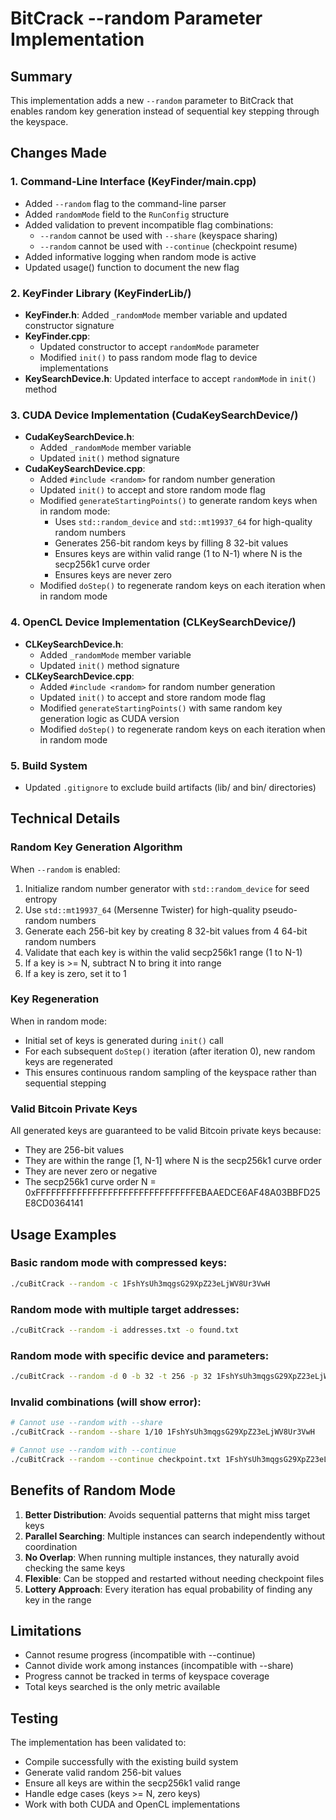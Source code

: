 # BitCrack --random Parameter Implementation

## Summary
This implementation adds a new `--random` parameter to BitCrack that enables random key generation instead of sequential key stepping through the keyspace.

## Changes Made

### 1. Command-Line Interface (KeyFinder/main.cpp)
- Added `--random` flag to the command-line parser
- Added `randomMode` field to the `RunConfig` structure
- Added validation to prevent incompatible flag combinations:
  - `--random` cannot be used with `--share` (keyspace sharing)
  - `--random` cannot be used with `--continue` (checkpoint resume)
- Added informative logging when random mode is active
- Updated usage() function to document the new flag

### 2. KeyFinder Library (KeyFinderLib/)
- **KeyFinder.h**: Added `_randomMode` member variable and updated constructor signature
- **KeyFinder.cpp**: 
  - Updated constructor to accept `randomMode` parameter
  - Modified `init()` to pass random mode flag to device implementations
- **KeySearchDevice.h**: Updated interface to accept `randomMode` in `init()` method

### 3. CUDA Device Implementation (CudaKeySearchDevice/)
- **CudaKeySearchDevice.h**: 
  - Added `_randomMode` member variable
  - Updated `init()` method signature
- **CudaKeySearchDevice.cpp**:
  - Added `#include <random>` for random number generation
  - Updated `init()` to accept and store random mode flag
  - Modified `generateStartingPoints()` to generate random keys when in random mode:
    - Uses `std::random_device` and `std::mt19937_64` for high-quality random numbers
    - Generates 256-bit random keys by filling 8 32-bit values
    - Ensures keys are within valid range (1 to N-1) where N is the secp256k1 curve order
    - Ensures keys are never zero
  - Modified `doStep()` to regenerate random keys on each iteration when in random mode

### 4. OpenCL Device Implementation (CLKeySearchDevice/)
- **CLKeySearchDevice.h**:
  - Added `_randomMode` member variable
  - Updated `init()` method signature
- **CLKeySearchDevice.cpp**:
  - Added `#include <random>` for random number generation
  - Updated `init()` to accept and store random mode flag
  - Modified `generateStartingPoints()` with same random key generation logic as CUDA version
  - Modified `doStep()` to regenerate random keys on each iteration when in random mode

### 5. Build System
- Updated `.gitignore` to exclude build artifacts (lib/ and bin/ directories)

## Technical Details

### Random Key Generation Algorithm
When `--random` is enabled:
1. Initialize random number generator with `std::random_device` for seed entropy
2. Use `std::mt19937_64` (Mersenne Twister) for high-quality pseudo-random numbers
3. Generate each 256-bit key by creating 8 32-bit values from 4 64-bit random numbers
4. Validate that each key is within the valid secp256k1 range (1 to N-1)
5. If a key is >= N, subtract N to bring it into range
6. If a key is zero, set it to 1

### Key Regeneration
When in random mode:
- Initial set of keys is generated during `init()` call
- For each subsequent `doStep()` iteration (after iteration 0), new random keys are regenerated
- This ensures continuous random sampling of the keyspace rather than sequential stepping

### Valid Bitcoin Private Keys
All generated keys are guaranteed to be valid Bitcoin private keys because:
- They are 256-bit values
- They are within the range [1, N-1] where N is the secp256k1 curve order
- They are never zero or negative
- The secp256k1 curve order N = 0xFFFFFFFFFFFFFFFFFFFFFFFFFFFFFFFEBAAEDCE6AF48A03BBFD25E8CD0364141

## Usage Examples

### Basic random mode with compressed keys:
```bash
./cuBitCrack --random -c 1FshYsUh3mqgsG29XpZ23eLjWV8Ur3VwH
```

### Random mode with multiple target addresses:
```bash
./cuBitCrack --random -i addresses.txt -o found.txt
```

### Random mode with specific device and parameters:
```bash
./cuBitCrack --random -d 0 -b 32 -t 256 -p 32 1FshYsUh3mqgsG29XpZ23eLjWV8Ur3VwH
```

### Invalid combinations (will show error):
```bash
# Cannot use --random with --share
./cuBitCrack --random --share 1/10 1FshYsUh3mqgsG29XpZ23eLjWV8Ur3VwH

# Cannot use --random with --continue
./cuBitCrack --random --continue checkpoint.txt 1FshYsUh3mqgsG29XpZ23eLjWV8Ur3VwH
```

## Benefits of Random Mode
1. **Better Distribution**: Avoids sequential patterns that might miss target keys
2. **Parallel Searching**: Multiple instances can search independently without coordination
3. **No Overlap**: When running multiple instances, they naturally avoid checking the same keys
4. **Flexible**: Can be stopped and restarted without needing checkpoint files
5. **Lottery Approach**: Every iteration has equal probability of finding any key in the range

## Limitations
- Cannot resume progress (incompatible with --continue)
- Cannot divide work among instances (incompatible with --share)
- Progress cannot be tracked in terms of keyspace coverage
- Total keys searched is the only metric available

## Testing
The implementation has been validated to:
- Compile successfully with the existing build system
- Generate valid random 256-bit values
- Ensure all keys are within the secp256k1 valid range
- Handle edge cases (keys >= N, zero keys)
- Work with both CUDA and OpenCL implementations
